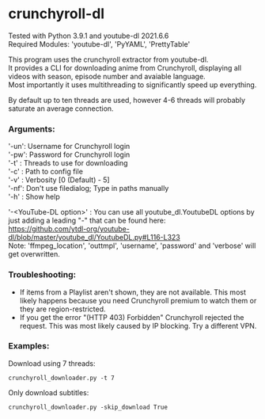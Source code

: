 # crunchyroll-dl

Tested with Python 3.9.1 and youtube-dl 2021.6.6  
Required Modules: 'youtube-dl', 'PyYAML', 'PrettyTable'

This program uses the crunchyroll extractor from youtube-dl.  
It provides a CLI for downloading anime from Crunchyroll, displaying all videos with season, episode number and avaiable language.  
Most importantly it uses multithreading to significantly speed up everything.

By default up to ten threads are used, however 4-6 threads will probably saturate an average connection.

### Arguments:  
'-un': Username for Crunchyroll login  
'-pw': Password for Crunchyroll login  
'-t' : Threads to use for downloading  
'-c' : Path to config file  
'-v' : Verbosity [0 (Default) - 5]  
'-nf': Don't use filedialog; Type in paths manually  
'-h' : Show help  

'-\<YouTube-DL option\>' : You can use all youtube_dl.YoutubeDL options by just adding a leading "-" that can be found here:  
                           https://github.com/ytdl-org/youtube-dl/blob/master/youtube_dl/YoutubeDL.py#L116-L323  
                           Note: 'ffmpeg_location', 'outtmpl', 'username', 'password' and 'verbose' will get overwritten.

### Troubleshooting:
- If items from a Playlist aren't shown, they are not available.
  This most likely happens because you need Crunchyroll premium to watch them or they are region-restricted.
- If you get the error "(HTTP 403) Forbidden" Crunchyroll rejected the request. This was most likely caused by IP blocking. Try a different VPN.

### Examples:
Download using 7 threads:
```
crunchyroll_downloader.py -t 7
```

Only download subtitles:
```
crunchyroll_downloader.py -skip_download True
```
